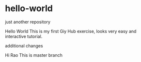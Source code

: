 # hello-world
just another repository

Hello World
 This is my first Giy Hub exercise, looks very easy and interactive tutorial.
 
 additional changes

Hi Rao
  This is master branch

